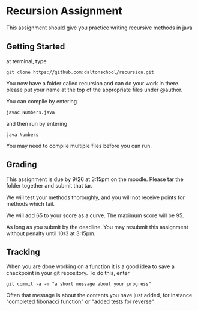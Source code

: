 Recursion Assignment
=========

This assignment should give you practice writing recursive methods in java

## Getting Started
at terminal, type 

```
git clone https://github.com:daltonschool/recursion.git
```
You now have a folder called recursion and can do your work in there.
please put your name at the top of the appropriate files under @author.

You can compile by entering
```
javac Numbers.java
```
and then run by entering
```
java Numbers
```
You may need to compile multiple files before you can run.

## Grading
This assignment is due by 9/26 at 3:15pm on the moodle.  Please tar the folder together and submit that tar.

We will test your methods thoroughly, and you will not receive points for methods which fail.

We will add 65 to your score as a curve.  The maximum score will be 95.

As long as you submit by the deadline.  You may resubmit this assignment without penalty until 10/3 at 3:15pm.

## Tracking
When you are done working on a function it is a good idea to save a checkpoint in your git repository.  To do this, enter
```
git commit -a -m "a short message about your progress"
```
Often that message is about the contents you have just added, for instance "completed fibonacci function" or "added tests for reverse"
